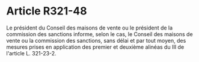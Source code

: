 # Article R321-48

<p>Le président du Conseil des maisons de vente ou le président de la commission des sanctions informe, selon le cas, le Conseil des maisons de vente ou la commission des sanctions, sans délai et par tout moyen, des mesures prises en application des premier et deuxième alinéas du III de l'article L. 321-23-2.</p>